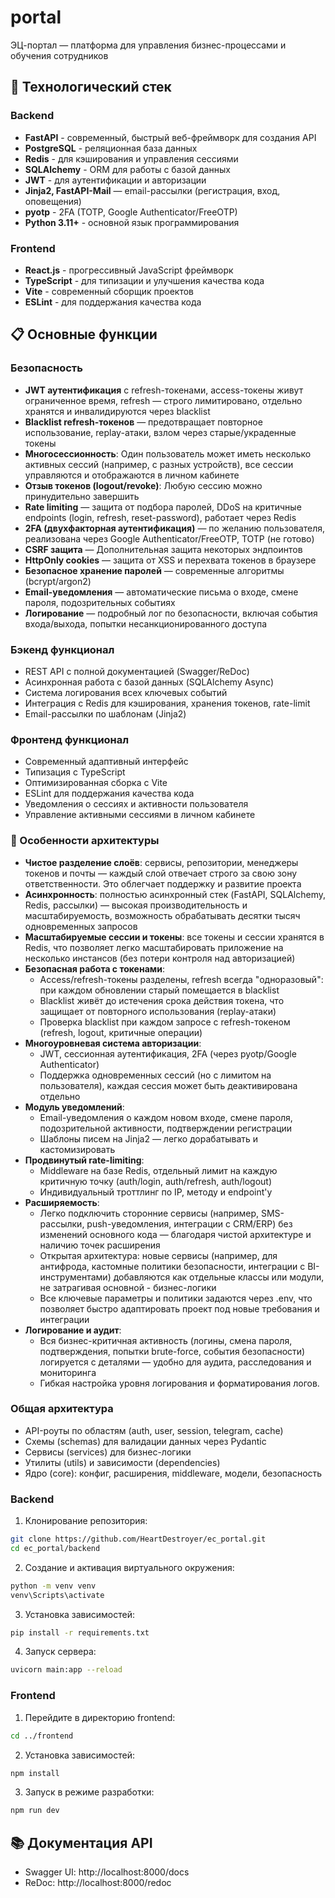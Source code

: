 # portal
ЭЦ-портал — платформа для управления бизнес-процессами и обучения сотрудников

## 🚀 Технологический стек

### Backend
- **FastAPI** - современный, быстрый веб-фреймворк для создания API
- **PostgreSQL** - реляционная база данных
- **Redis** - для кэширования и управления сессиями
- **SQLAlchemy** - ORM для работы с базой данных
- **JWT** - для аутентификации и авторизации
- **Jinja2, FastAPI-Mail** — email-рассылки (регистрация, вход, оповещения)
- **pyotp** - 2FA (TOTP, Google Authenticator/FreeOTP)
- **Python 3.11+** - основной язык программирования


### Frontend
- **React.js** - прогрессивный JavaScript фреймворк
- **TypeScript** - для типизации и улучшения качества кода
- **Vite** - современный сборщик проектов
- **ESLint** - для поддержания качества кода

## 📋 Основные функции

### Безопасность
- **JWT аутентификация** с refresh-токенами, access-токены живут ограниченное время, refresh — строго лимитировано, отдельно хранятся и инвалидируются через blacklist
- **Blacklist refresh-токенов** — предотвращает повторное использование, replay-атаки, взлом через старые/украденные токены
- **Многосессионность**: Один пользователь может иметь несколько активных сессий (например, с разных устройств), все сессии управляются и отображаются в личном кабинете
- **Отзыв токенов (logout/revoke)**: Любую сессию можно принудительно завершить
- **Rate limiting** — защита от подбора паролей, DDoS на критичные endpoints (login, refresh, reset-password), работает через Redis
- **2FA (двухфакторная аутентификация)** — по желанию пользователя, реализована через Google Authenticator/FreeOTP, TOTP (не готово)
- **CSRF защита** — Дополнительная защита некоторых эндпоинтов
- **HttpOnly cookies** — защита от XSS и перехвата токенов в браузере
- **Безопасное хранение паролей** — современные алгоритмы (bcrypt/argon2)
- **Email-уведомления** — автоматические письма о входе, смене пароля, подозрительных событиях
- **Логирование** — подробный лог по безопасности, включая события входа/выхода, попытки несанкционированного доступа

### Бэкенд функционал
- REST API с полной документацией (Swagger/ReDoc)
- Асинхронная работа с базой данных (SQLAlchemy Async)
- Система логирования всех ключевых событий
- Интеграция с Redis для кэширования, хранения токенов, rate-limit
- Email-рассылки по шаблонам (Jinja2)

### Фронтенд функционал
- Современный адаптивный интерфейс
- Типизация с TypeScript
- Оптимизированная сборка с Vite
- ESLint для поддержания качества кода
- Уведомления о сессиях и активности пользователя
- Управление активными сессиями в личном кабинете

### 🧩 Особенности архитектуры
- **Чистое разделение слоёв**: сервисы, репозитории, менеджеры токенов и почты — каждый слой отвечает строго за свою зону ответственности. Это облегчает поддержку и развитие проекта
- **Асинхронность**: полностью асинхронный стек (FastAPI, SQLAlchemy, Redis, рассылки) — высокая производительность и масштабируемость, возможность обрабатывать десятки тысяч одновременных запросов
- **Масштабируемые сессии и токены**: все токены и сессии хранятся в Redis, что позволяет легко масштабировать приложение на несколько инстансов (без потери контроля над авторизацией)
- **Безопасная работа с токенами**:
    - Access/refresh-токены разделены, refresh всегда "одноразовый": при каждом обновлении старый помещается в blacklist
    - Blacklist живёт до истечения срока действия токена, что защищает от повторного использования (replay-атаки)
    - Проверка blacklist при каждом запросе с refresh-токеном (refresh, logout, критичные операции)
- **Многоуровневая система авторизации**:
    - JWT, сессионная аутентификация, 2FA (через pyotp/Google Authenticator)
    - Поддержка одновременных сессий (но с лимитом на пользователя), каждая сессия может быть деактивирована отдельно
- **Модуль уведомлений**:
    - Email-уведомления о каждом новом входе, смене пароля, подозрительной активности, подтверждении регистрации
    - Шаблоны писем на Jinja2 — легко дорабатывать и кастомизировать
- **Продвинутый rate-limiting**:
    - Middleware на базе Redis, отдельный лимит на каждую критичную точку (auth/login, auth/refresh, auth/logout)
    - Индивидуальный троттлинг по IP, методу и endpoint'у
- **Расширяемость**:
    - Легко подключить сторонние сервисы (например, SMS-рассылки, push-уведомления, интеграции с CRM/ERP) без изменений основного кода — благодаря чистой архитектуре и наличию точек расширения
    - Открытая архитектура: новые сервисы (например, для антифрода, кастомные политики безопасности, интеграции с BI-инструментами) добавляются как отдельные классы или модули, не затрагивая основной - бизнес-логики
    - Все ключевые параметры и политики задаются через .env, что позволяет быстро адаптировать проект под новые требования и интеграции
- **Логирование и аудит**:
    - Вся бизнес-критичная активность (логины, смена пароля, подтверждения, попытки brute-force, события безопасности) логируется с деталями — удобно для аудита, расследования и мониторинга
    - Гибкая настройка уровня логирования и форматирования логов.

### Общая архитектура
- API-роуты по областям (auth, user, session, telegram, cache)
- Схемы (schemas) для валидации данных через Pydantic
- Сервисы (services) для бизнес-логики
- Утилиты (utils) и зависимости (dependencies)
- Ядро (core): конфиг, расширения, middleware, модели, безопасность

### Backend
1. Клонирование репозитория:
```bash
git clone https://github.com/HeartDestroyer/ec_portal.git
cd ec_portal/backend
```

2. Создание и активация виртуального окружения:
```bash
python -m venv venv
venv\Scripts\activate
```

3. Установка зависимостей:
```bash
pip install -r requirements.txt
```

4. Запуск сервера:
```bash
uvicorn main:app --reload
```

### Frontend
1. Перейдите в директорию frontend:
```bash
cd ../frontend
```

2. Установка зависимостей:
```bash
npm install
```

3. Запуск в режиме разработки:
```bash
npm run dev
```

## 📚 Документация API
- Swagger UI: http://localhost:8000/docs
- ReDoc: http://localhost:8000/redoc
